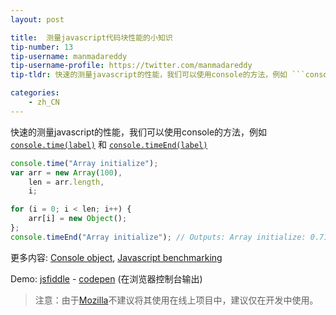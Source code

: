 ```yaml
---
layout: post

title:  测量javascript代码块性能的小知识
tip-number: 13
tip-username: manmadareddy
tip-username-profile: https://twitter.com/manmadareddy
tip-tldr: 快速的测量javascript的性能，我们可以使用console的方法，例如 ```console.time(label)```和 ```console.timeEnd(label)```

categories:
    - zh_CN
---
```


快速的测量javascript的性能，我们可以使用console的方法，例如
[```console.time(label)```](https://developer.chrome.com/devtools/docs/console-api#consoletimelabel) 和 [```console.timeEnd(label)```](https://developer.chrome.com/devtools/docs/console-api#consoletimeendlabel)


```javascript
console.time("Array initialize");
var arr = new Array(100),
    len = arr.length,
    i;

for (i = 0; i < len; i++) {
    arr[i] = new Object();
};
console.timeEnd("Array initialize"); // Outputs: Array initialize: 0.711ms
```


更多内容:
[Console object](https://github.com/DeveloperToolsWG/console-object),
[Javascript benchmarking](https://mathiasbynens.be/notes/javascript-benchmarking)

Demo: [jsfiddle](https://jsfiddle.net/meottb62/) - [codepen](http://codepen.io/anon/pen/JGJPoa) (在浏览器控制台输出)

> 注意：由于[Mozilla](https://developer.mozilla.org/zh-CN/docs/Web/API/Console/time)不建议将其使用在线上项目中，建议仅在开发中使用。